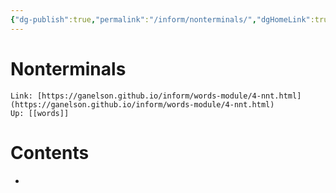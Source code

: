 ```yaml
---
{"dg-publish":true,"permalink":"/inform/nonterminals/","dgHomeLink":true,"dgPassFrontmatter":false}
---
```


# Nonterminals
```ad-info
Link: [https://ganelson.github.io/inform/words-module/4-nnt.html](https://ganelson.github.io/inform/words-module/4-nnt.html)
Up: [[words]]
```



# Contents
- 